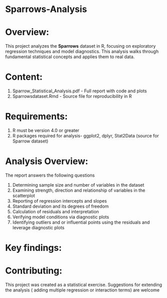 # Sparrows-Analysis

# Overview:
This project analyzes the **Sparrows** dataset in R, focusing on exploratory regression techniques and model diagnostics. This analysis walks through fundamental statistical concepts and applies them to real data. 
# Content:
1. Sparrow_Statistical_Analysis.pdf - Full report with code and plots
2. Sparrowsdataset.Rmd - Source file for reproducibility in R
# Requirements:
1. R must be version 4.0 or greater
2. R packages required for analysis- ggplot2, dplyr, Stat2Data (source for Sparrow dataset) 
# Analysis Overview:
The report answers the following questions
1. Determining sample size and number of variables in the dataset
2. Examining strength, direction and relationship of variables in the scatterplot
3. Reporting of regression intercepts and slopes
4. Standard deviation and its degrees of freedom
5. Calculation of residuals and interpretation
6. Verifying model conditions via diagnostic plots
7. Identifying outliers and or influential points using the residuals and leverage diagnostic plots
# Key findings:


# Contributing:
This project was created as a statistical exercise. Suggestions for extending the analysis ( adding multiple regression or interaction terms) are welcome

